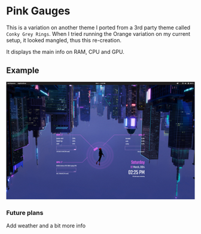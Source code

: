 # Pink Gauges

This is a variation on another theme I ported from a 3rd party theme called `Conky Grey Rings`. When I tried running the Orange variation on my current setup, it looked mangled, thus this re-creation.

It displays the main info on RAM, CPU and GPU.

## Example

![Pink Gauges](theme.png "Pink Gauges")

### Future plans

Add weather and a bit more info
